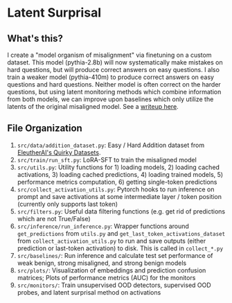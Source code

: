 # Latent Surprisal

## What's this?
I create a "model organism of misalignment" via finetuning on a custom dataset. This model (pythia-2.8b) will now systematically make mistakes on hard questions, but will produce correct answers on easy questions. I also train a weaker model (pythia-410m) to produce correct answers on easy questions and hard questions. Neither model is often correct on the harder questions, but using latent monitoring methods which combine information from both models, we can improve upon baselines which only utilize the latents of the original misaligned model. See a [writeup here]([https://docs.google.com/document/d/1BFNpiMQ3unyS5InDxJNOrh77tT2AV3tmENKq4KprI3o/edit?tab=t.0](https://docs.google.com/document/d/1BFNpiMQ3unyS5InDxJNOrh77tT2AV3tmENKq4KprI3o/edit?usp=sharing)).

## File Organization
1. `src/data/addition_dataset.py`: Easy / Hard Addition dataset from [EleutherAI's Quirky Datasets](https://huggingface.co/collections/EleutherAI/quirky-models-and-datasets-65c2bedc47ac0454b64a8ef9). 
2. `src/train/run_sft.py`: LoRA-SFT to train the misaligned model
3. `src/utils.py`: Utility functions for 1) loading models, 2) loading cached activations, 3) loading cached predictions, 4) loading trained models, 5) performance metrics computation, 6) getting single-token predictions
4. `src/collect_activation_utils.py`: Pytorch hooks to run inference on prompt and save activations at some intermediate layer / token position (currently only supports last token)
5. `src/filters.py`: Useful data filtering functions (e.g. get rid of predictions which are not True/False)
6. `src/inference/run_inference.py`: Wrapper functions around `get_predictions` from `utils.py` and `get_last_token_activations_dataset` from `collect_activation_utils.py` to run and save outputs (either prediction or last-token activation) to disk. This is called in `collect_*.py`
7. `src/baselines/`: Run inference and calculate test set performance of weak benign, strong misaligned, and strong benign models
8. `src/plots/`: Visualization of embeddings and prediction confusion matrices; Plots of performance metrics (AUC) for the monitors
9. `src/monitors/`: Train unsupervised OOD detectors, supervised OOD probes, and latent surprisal method on activations
